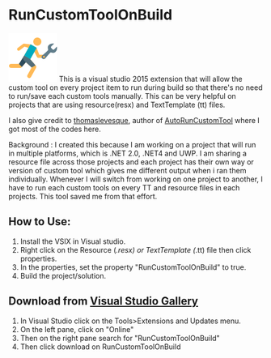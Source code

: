 # RunCustomToolOnBuild
![alt text](https://github.com/lancecontreras/RunCustomToolOnBuild/blob/master/RunTool.png)
This is a visual studio 2015 extension that will allow the custom tool on every project item to run during build so that there's no need to run/save each custom tools manually. This can be very helpful on projects that are using resource(resx) and TextTemplate (tt) files.

I also give credit to [thomaslevesque](https://github.com/thomaslevesque), author of [AutoRunCustomTool](https://github.com/thomaslevesque/AutoRunCustomTool) where I got most of the codes here.

Background : I created this because I am working on a project that will run in multiple platforms, which is .NET 2.0, .NET4 and UWP. I am sharing a resource file across those projects and each project has their own way or version of custom tool which gives me different output when i ran them individually. Whenever I will switch from working on one project to another, I have to run each custom tools on every TT and resource files in each projects. This tool saved me from that effort.

## How to Use:

1. Install the VSIX in Visual studio.
2. Right click on the Resource (*.resx) or TextTemplate (*.tt) file then click properties.
3. In the properties, set the property "RunCustomToolOnBuild" to true.
4. Build the project/solution.

## Download from [Visual Studio Gallery](https://marketplace.visualstudio.com/items?itemName=LanceContreras.RunCustomToolOnBuild)
1. In Visual Studio click on the Tools>Extensions and Updates menu.
2. On the left pane, click on "Online"
3. Then on the right pane search for "RunCustomToolOnBuild"
4. Then click download on RunCustomToolOnBuild
